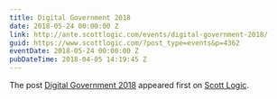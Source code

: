 ```yaml
---
title: Digital Government 2018
date: 2018-05-24 00:00:00 Z
link: http://ante.scottlogic.com/events/digital-government-2018/
guid: https://www.scottlogic.com/?post_type=events&p=4362
eventDate: 2018-05-24 00:00:00 Z
pubDateTime: 2018-04-05 14:19:45 Z
---
```


<p>The post <a rel="nofollow" href="http://ante.scottlogic.com/events/digital-government-2018/">Digital Government 2018</a> appeared first on <a rel="nofollow" href="http://ante.scottlogic.com">Scott Logic</a>.</p>